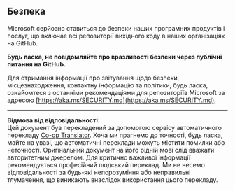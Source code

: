 <!--
CO_OP_TRANSLATOR_METADATA:
{
  "original_hash": "7229f7490ea61a04330b79651ac4d37e",
  "translation_date": "2025-09-30T07:43:13+00:00",
  "source_file": "SECURITY.md",
  "language_code": "uk"
}
-->
<!-- BEGIN MICROSOFT SECURITY.MD V1.0.0 BLOCK -->

## Безпека

Microsoft серйозно ставиться до безпеки наших програмних продуктів і послуг, що
включає всі репозиторії вихідного коду в наших організаціях на GitHub.

**Будь ласка, не повідомляйте про вразливості безпеки через публічні питання на GitHub.**

Для отримання інформації про звітування щодо безпеки, місцезнаходження, контактну інформацію та політики,
будь ласка, ознайомтеся з останніми рекомендаціями для репозиторіїв Microsoft за адресою
[https://aka.ms/SECURITY.md](https://aka.ms/SECURITY.md).

<!-- END MICROSOFT SECURITY.MD BLOCK -->

---

**Відмова від відповідальності**:  
Цей документ був перекладений за допомогою сервісу автоматичного перекладу [Co-op Translator](https://github.com/Azure/co-op-translator). Хоча ми прагнемо до точності, будь ласка, майте на увазі, що автоматичні переклади можуть містити помилки або неточності. Оригінальний документ на його рідній мові слід вважати авторитетним джерелом. Для критично важливої інформації рекомендується професійний людський переклад. Ми не несемо відповідальності за будь-які непорозуміння або неправильні тлумачення, що виникають внаслідок використання цього перекладу.